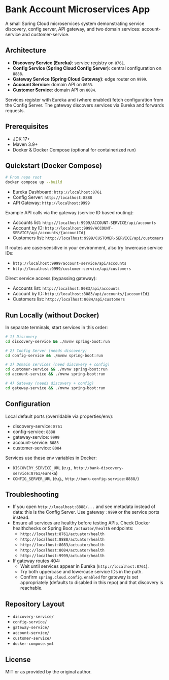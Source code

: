 # Bank Account Microservices App

A small Spring Cloud microservices system demonstrating service discovery, config server, API gateway, and two domain services: account-service and customer-service.

## Architecture
- **Discovery Service (Eureka)**: service registry on `8761`.
- **Config Service (Spring Cloud Config Server)**: central configuration on `8888`.
- **Gateway Service (Spring Cloud Gateway)**: edge router on `9999`.
- **Account Service**: domain API on `8083`.
- **Customer Service**: domain API on `8084`.

Services register with Eureka and (where enabled) fetch configuration from the Config Server. The gateway discovers services via Eureka and forwards requests.

## Prerequisites
- JDK 17+
- Maven 3.9+
- Docker & Docker Compose (optional for containerized run)

## Quickstart (Docker Compose)
```bash
# From repo root
docker compose up --build
```

- Eureka Dashboard: `http://localhost:8761`
- Config Server: `http://localhost:8888`
- API Gateway: `http://localhost:9999`

Example API calls via the gateway (service ID based routing):
- Accounts list: `http://localhost:9999/ACCOUNT-SERVICE/api/accounts`
- Account by ID: `http://localhost:9999/ACCOUNT-SERVICE/api/accounts/{accountId}`
- Customers list: `http://localhost:9999/CUSTOMER-SERVICE/api/customers`

If routes are case-sensitive in your environment, also try lowercase service IDs:
- `http://localhost:9999/account-service/api/accounts`
- `http://localhost:9999/customer-service/api/customers`

Direct service access (bypassing gateway):
- Accounts list: `http://localhost:8083/api/accounts`
- Account by ID: `http://localhost:8083/api/accounts/{accountId}`
- Customers list: `http://localhost:8084/api/customers`

## Run Locally (without Docker)
In separate terminals, start services in this order:
```bash
# 1) Discovery
cd discovery-service && ./mvnw spring-boot:run

# 2) Config Server (needs discovery)
cd config-service && ./mvnw spring-boot:run

# 3) Domain services (need discovery + config)
cd customer-service && ./mvnw spring-boot:run
cd account-service && ./mvnw spring-boot:run

# 4) Gateway (needs discovery + config)
cd gateway-service && ./mvnw spring-boot:run
```

## Configuration
Local default ports (overridable via properties/env):
- discovery-service: `8761`
- config-service: `8888`
- gateway-service: `9999`
- account-service: `8083`
- customer-service: `8084`

Services use these env variables in Docker:
- `DISCOVERY_SERVICE_URL` (e.g., `http://bank-discovery-service:8761/eureka`)
- `CONFIG_SERVER_URL` (e.g., `http://bank-config-service:8888/`)

## Troubleshooting
- If you open `http://localhost:8888/...` and see metadata instead of data: this is the Config Server. Use gateway `:9999` or the service ports instead.
- Ensure all services are healthy before testing APIs. Check Docker healthchecks or Spring Boot `/actuator/health` endpoints:
  - `http://localhost:8761/actuator/health`
  - `http://localhost:8888/actuator/health`
  - `http://localhost:8083/actuator/health`
  - `http://localhost:8084/actuator/health`
  - `http://localhost:9999/actuator/health`
- If gateway routes 404:
  - Wait until services appear in Eureka (`http://localhost:8761`).
  - Try both uppercase and lowercase service IDs in the path.
  - Confirm `spring.cloud.config.enabled` for gateway is set appropriately (defaults to disabled in this repo) and that discovery is reachable.

## Repository Layout
- `discovery-service/`
- `config-service/`
- `gateway-service/`
- `account-service/`
- `customer-service/`
- `docker-compose.yml`

## License
MIT or as provided by the original author. 